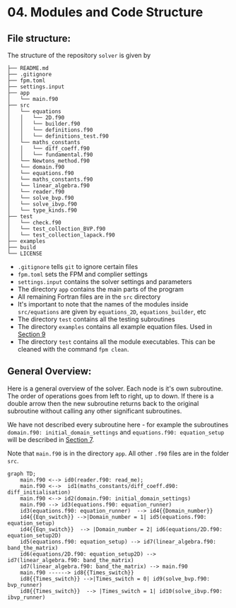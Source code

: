 # 04. Modules and Code Structure

## File structure:

The structure of the repository `solver` is given by

```
├── README.md
├── .gitignore
├── fpm.toml
├── settings.input
├── app
│   └── main.f90
├── src
│   └── equations
│   │   └── 2D.f90
│   │   └── builder.f90
│   │   └── definitions.f90
│   │   └── definitions_test.f90
│   └── maths_constants
│   │   └── diff_coeff.f90
│   │   └── fundamental.f90
│   └── Newtons_method.f90
│   └── domain.f90
│   └── equations.f90
│   └── maths_constants.f90
│   └── linear_algebra.f90
│   └── reader.f90
│   └── solve_bvp.f90
│   └── solve_ibvp.f90
│   └── type_kinds.f90
├── test
│   └── check.f90
│   └── test_collection_BVP.f90
│   └── test_collection_lapack.f90
├── examples
├── build
└── LICENSE
```
* `.gitignore` tells `git` to ignore certain files
* `fpm.toml` sets the FPM and complier settings
* `settings.input` contains the solver settings and parameters
* The directory `app` contains the main parts of the program
* All remaining Fortran files are in the `src` directory
* It's important to note that the names of the modules inside `src/equations` are given by `equations_2D`, `equations_builder`, etc
* The directory `test` contains all the testing subroutines
* The directory `examples` contains all example equation files. Used in [Section 9](9.example_equations.md)
* The directory `test` contains all the module executables. This can be cleaned with the command `fpm clean`.

## General Overview:

Here is a general overview of the solver. Each node is it's own subroutine. 
The order of operations goes from left to right, up to down. 
If there is a double arrow then the new subroutine returns back to the original subroutine without calling any other significant subroutines.

We have not described every subroutine here - for example the subroutines `domain.f90: initial_domain_settings` and `equations.f90: equation_setup` 
will be described in [Section 7](07.non-uniform_domain.md).

Note that `main.f90` is in the directory `app`. All other `.f90` files are in the folder `src`.

```mermaid
graph TD;
    main.f90 <--> id0(reader.f90: read_me);
    main.f90 <-->  id1(maths_constants/diff_coeff.d90: diff_initialisation)
    main.f90 <--> id2(domain.f90: initial_domain_settings)
    main.f90 --> id3(equations.f90: equation_runner)
    id3(equations.f90: equation_runner)  --> id4{{Domain_number}}
    id4{{Eqn_switch}} -->|Domain_number = 1| id5(equations.f90: equation_setup)
    id4{{Eqn_switch}}  --> |Domain_number = 2| id6(equations/2D.f90: equation_setup2D)
    id5(equations.f90: equation_setup) --> id7(linear_algebra.f90: band_the_matrix)
    id6(equations/2D.f90: equation_setup2D) --> id7(linear_algebra.f90: band_the_matrix)
    id7(linear_algebra.f90: band_the_matrix) --> main.f90
    main.f90 ------> id8{{Times_switch}}
    id8{{Times_switch}} -->|Times_switch = 0| id9(solve_bvp.f90: bvp_runner)
    id8{{Times_switch}}  --> |Times_switch = 1| id10(solve_ibvp.f90: ibvp_runner)
```


